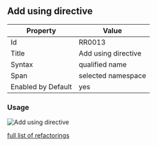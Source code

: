 ## Add using directive

Property | Value
--- | ---
Id|RR0013
Title|Add using directive
Syntax|qualified name
Span|selected namespace
Enabled by Default|yes

### Usage

![Add using directive](../../images/refactorings/AddUsingDirective.png)

[full list of refactorings](Refactorings.md)